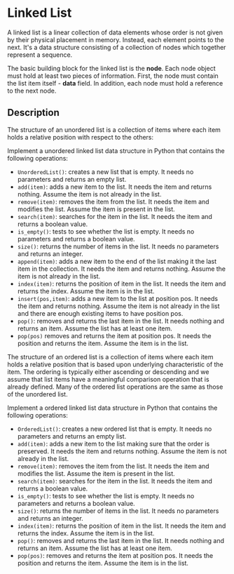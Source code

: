 # Linked List

A linked list is a linear collection of data elements whose order is not given by their physical
placement in memory. Instead, each element points to the next. It's a data structure consisting of
a collection of nodes which together represent a sequence.

The basic building block for the linked list is the **node**. Each node object must hold at
least two pieces of information. First, the node must contain the list item itself - **data** field.
In addition, each node must hold a reference to the next node.

## Description

The structure of an unordered list is a collection of items where each item holds a relative position
with respect to the others:

Implement a unordered linked list data structure in Python that contains the following operations:
- `UnorderedList()`: creates a new list that is empty. It needs no parameters and returns an empty list.
- `add(item)`: adds a new item to the list. It needs the item and returns nothing. Assume the item is not already in the list.
- `remove(item)`: removes the item from the list. It needs the item and modifies the list. Assume the item is present in the list.
- `search(item)`: searches for the item in the list. It needs the item and returns a boolean value.
- `is_empty()`: tests to see whether the list is empty. It needs no parameters and returns a boolean value.
- `size()`: returns the number of items in the list. It needs no parameters and returns an integer.
- `append(item)`: adds a new item to the end of the list making it the last item in the collection. It needs the item and returns nothing. Assume the item is not already in the list.
- `index(item)`: returns the position of item in the list. It needs the item and returns the index. Assume the item is in the list.
- `insert(pos,item)`: adds a new item to the list at position pos. It needs the item and returns nothing. Assume the item is not already in the list and there are enough existing items to have position pos.
- `pop()`: removes and returns the last item in the list. It needs nothing and returns an item. Assume the list has at least one item.
- `pop(pos)` removes and returns the item at position pos. It needs the position and returns the item. Assume the item is in the list.


The structure of an ordered list is a collection of items where each item holds a relative position that
is based upon underlying characteristic of the item. The ordering is typically either ascending or descending
and we assume that list items have a meaningful comparison operation that is already defined. Many of the
ordered list operations are the same as those of the unordered list.

Implement a ordered linked list data structure in Python that contains the following operations:
- `OrderedList()`: creates a new ordered list that is empty. It needs no parameters and returns an empty list.
- `add(item)`: adds a new item to the list making sure that the order is preserved. It needs the item and returns nothing. Assume the item is not already in the list.
- `remove(item)`: removes the item from the list. It needs the item and modifies the list. Assume the item is present in the list.
- `search(item)`: searches for the item in the list. It needs the item and returns a boolean value.
- `is_empty()`: tests to see whether the list is empty. It needs no parameters and returns a boolean value.
- `size()`: returns the number of items in the list. It needs no parameters and returns an integer.
- `index(item)`: returns the position of item in the list. It needs the item and returns the index. Assume the item is in the list.
- `pop()`: removes and returns the last item in the list. It needs nothing and returns an item. Assume the list has at least one item.
- `pop(pos)`: removes and returns the item at position pos. It needs the position and returns the item. Assume the item is in the list.

